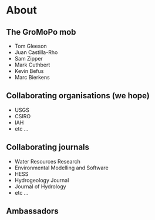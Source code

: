 # About

## The GroMoPo mob

- Tom Gleeson
- Juan Castilla-Rho
- Sam Zipper
- Mark Cuthbert
- Kevin Befus
- Marc Bierkens

## Collaborating organisations (we hope)

- USGS
- CSIRO
- IAH
- etc ...

## Collaborating journals

- Water Resources Research
- Environmental Modelling and Software
- HESS
- Hydrogeology Journal
- Journal of Hydrology
- etc ...

## Ambassadors




